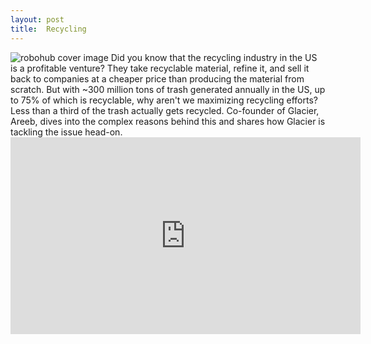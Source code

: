 ```yaml
---
layout: post
title:  Recycling
---
```

<img class="alignnone size-large wp-image-95833" src="https://robohub.org/wp-content/uploads/2022/10/glacier_robot-1024x715.jpeg " alt="robohub cover image">
Did you know that the recycling industry in the US is a profitable venture? They take recyclable material, refine it, and sell it back to companies at a cheaper price than producing the material from scratch. But with ~300 million tons of trash generated annually in the US, up to 75% of which is recyclable, why aren't we maximizing recycling efforts? Less than a third of the trash actually gets recycled. Co-founder of Glacier, Areeb, dives into the complex reasons behind this and shares how Glacier is tackling the issue head-on.
<iframe width="560" height="315" src="https://www.youtube.com/embed/389pabvhve4" title="YouTube video player" frameborder="0" allow="accelerometer; autoplay; clipboard-write; encrypted-media; gyroscope; picture-in-picture; web-share" allowfullscreen></iframe>